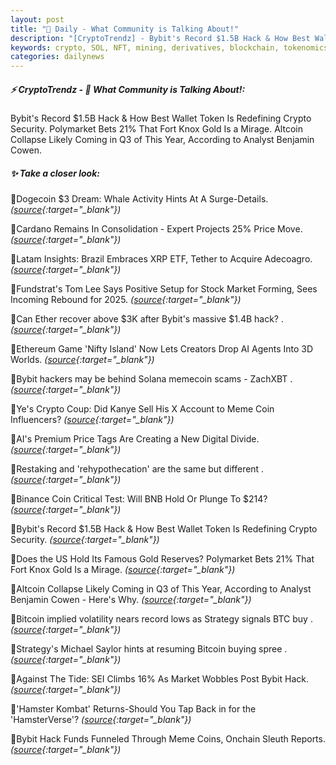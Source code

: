 ```yaml
---
layout: post
title: "🌇 Daily - What Community is Talking About!"
description: "[CryptoTrendz] - Bybit's Record $1.5B Hack & How Best Wallet Token Is Redefining Crypto Security. Polymarket Bets 21% That Fort Knox Gold Is a Mirage. Altcoin Collapse Likely Coming in Q3 of This Year, According to Analyst Benjamin Cowen."
keywords: crypto, SOL, NFT, mining, derivatives, blockchain, tokenomics, cryptocurrency, erc20
categories: dailynews
---
```


##### ⚡ CryptoTrendz - 📌 *What Community is Talking About!:*

Bybit's Record $1.5B Hack & How Best Wallet Token Is Redefining Crypto Security. Polymarket Bets 21% That Fort Knox Gold Is a Mirage. Altcoin Collapse Likely Coming in Q3 of This Year, According to Analyst Benjamin Cowen.

##### ✨ *Take a closer look:*


🔹Dogecoin $3 Dream: Whale Activity Hints At A Surge-Details. *([source](https://s.avyag.com/oiqz){:target="_blank"})*

🔹Cardano Remains In Consolidation - Expert Projects 25% Price Move. *([source](https://s.avyag.com/27kh){:target="_blank"})*

🔹Latam Insights: Brazil Embraces XRP ETF, Tether to Acquire Adecoagro. *([source](https://s.avyag.com/1u7y){:target="_blank"})*

🔹Fundstrat's Tom Lee Says Positive Setup for Stock Market Forming, Sees Incoming Rebound for 2025. *([source](https://s.avyag.com/1jvl){:target="_blank"})*

🔹Can Ether recover above $3K after Bybit's massive $1.4B hack? . *([source](https://s.avyag.com/b35e){:target="_blank"})*

🔹Ethereum Game 'Nifty Island' Now Lets Creators Drop AI Agents Into 3D Worlds. *([source](https://s.avyag.com/go3p){:target="_blank"})*

🔹Bybit hackers may be behind Solana memecoin scams - ZachXBT . *([source](https://s.avyag.com/bju0){:target="_blank"})*

🔹Ye's Crypto Coup: Did Kanye Sell His X Account to Meme Coin Influencers? *([source](https://s.avyag.com/qsqc){:target="_blank"})*

🔹AI's Premium Price Tags Are Creating a New Digital Divide. *([source](https://s.avyag.com/5luy){:target="_blank"})*

🔹Restaking and 'rehypothecation' are the same but different . *([source](https://s.avyag.com/f60x){:target="_blank"})*

🔹Binance Coin Critical Test: Will BNB Hold Or Plunge To $214? *([source](https://s.avyag.com/4o40){:target="_blank"})*

🔹Bybit's Record $1.5B Hack & How Best Wallet Token Is Redefining Crypto Security. *([source](https://s.avyag.com/5k8u){:target="_blank"})*

🔹Does the US Hold Its Famous Gold Reserves? Polymarket Bets 21% That Fort Knox Gold Is a Mirage. *([source](https://s.avyag.com/1173){:target="_blank"})*

🔹Altcoin Collapse Likely Coming in Q3 of This Year, According to Analyst Benjamin Cowen - Here's Why. *([source](https://s.avyag.com/hg6i){:target="_blank"})*

🔹Bitcoin implied volatility nears record lows as Strategy signals BTC buy . *([source](https://s.avyag.com/hkyj){:target="_blank"})*

🔹Strategy's Michael Saylor hints at resuming Bitcoin buying spree . *([source](https://s.avyag.com/erz2){:target="_blank"})*

🔹Against The Tide: SEI Climbs 16% As Market Wobbles Post Bybit Hack. *([source](https://s.avyag.com/ilb2){:target="_blank"})*

🔹'Hamster Kombat' Returns-Should You Tap Back in for the 'HamsterVerse'? *([source](https://s.avyag.com/iv33){:target="_blank"})*

🔹Bybit Hack Funds Funneled Through Meme Coins, Onchain Sleuth Reports. *([source](https://s.avyag.com/j5zj){:target="_blank"})*

